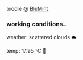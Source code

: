 brodie @ [BluMint](https://www.linkedin.com/company/blumint-io/)

<!--weather_start-->
### working conditions..

weather: scattered clouds ☁️

temp: 17.95 °C 👕

<!--weather_end-->
